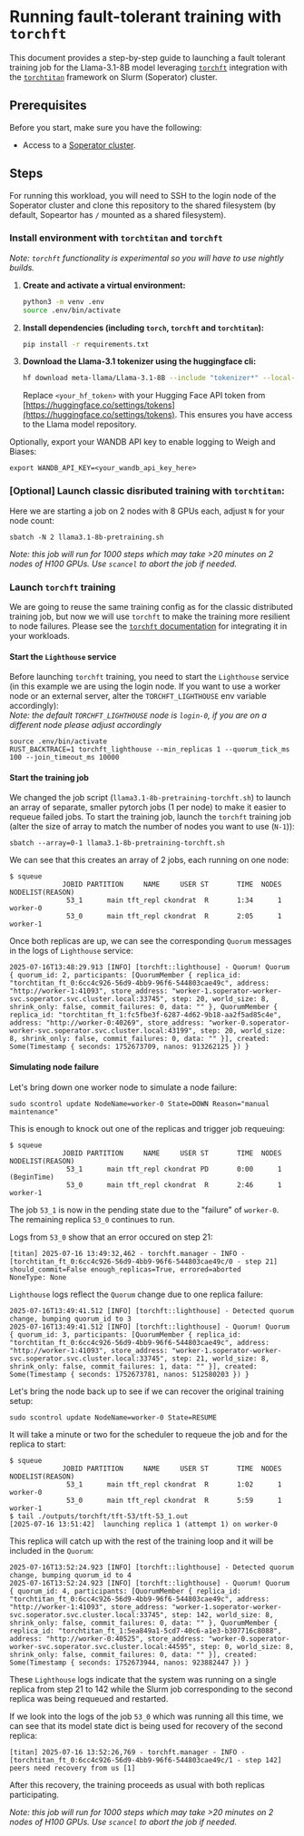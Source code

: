 # Running fault-tolerant training with `torchft`
This document provides a step-by-step guide to launching a fault tolerant training job for the Llama-3.1-8B model leveraging [`torchft`](https://github.com/pytorch/torchft) integration with the [`torchtitan`](https://github.com/pytorch/torchtitan) framework on Slurm (Soperator) cluster. 

## Prerequisites

Before you start, make sure you have the following:
- Access to a [Soperator cluster](https://nebius.com/services/soperator).

## Steps

For running this workload, you will need to SSH to the login node of the Soperator cluster and clone this repository to the shared filesystem (by default, Sopeartor has `/` mounted as a shared filesystem).

### Install environment with `torchtitan` and `torchft`
*Note: `torchft` functionality is experimental so you will have to use nightly builds.*

1. **Create and activate a virtual environment:**
   ```bash
   python3 -m venv .env
   source .env/bin/activate
   ```

2. **Install dependencies (including `torch`, `torchft` and `torchtitan`):**
   ```bash
   pip install -r requirements.txt
   ```

3. **Download the Llama-3.1 tokenizer using the huggingface cli:**
   ```bash
   hf download meta-llama/Llama-3.1-8B --include "tokenizer*" --local-dir ./assets/hf/Llama-3.1-8B --token <your_hf_token>
   ```
   Replace `<your_hf_token>` with your Hugging Face API token from [https://huggingface.co/settings/tokens](https://huggingface.co/settings/tokens). This ensures you have access to the Llama model repository.

Optionally, export your WANDB API key to enable logging to Weigh and Biases:
```
export WANDB_API_KEY=<your_wandb_api_key_here>
```


### [Optional] Launch classic disributed training with `torchtitan`:

Here we are starting a job on 2 nodes with 8 GPUs each, adjust `N` for your node count:

```
sbatch -N 2 llama3.1-8b-pretraining.sh
```

*Note: this job will run for 1000 steps which may take >20 minutes on 2 nodes of H100 GPUs. Use `scancel` to abort the job if needed.*

### Launch `torchft` training

We are going to reuse the same training config as for the classic distributed training job, but now we will use `torchft` to make the training more resilient to node failures. Please see the [`torchft` documentation](https://docs.pytorch.org/torchft/) for integrating it in your workloads.

#### Start the `Lighthouse` service

Before launching `torchft` training, you need to start the `Lighthouse` service (in this example we are using the login node. If you want to use a worker node or an external server, alter the `TORCHFT_LIGHTHOUSE` env variable accordingly):  
*Note: the default `TORCHFT_LIGHTHOUSE` node is `login-0`, if you are on a different node please adjust accordingly*

```
source .env/bin/activate
RUST_BACKTRACE=1 torchft_lighthouse --min_replicas 1 --quorum_tick_ms 100 --join_timeout_ms 10000
```

#### Start the training job

We changed the job script (`llama3.1-8b-pretraining-torchft.sh`) to launch an array of separate, smaller pytorch jobs (1 per node) to make it easier to requeue failed jobs. To start the training job, launch the `torchft` training job (alter the size of array to match the number of nodes you want to use (`N-1`)):

```
sbatch --array=0-1 llama3.1-8b-pretraining-torchft.sh
```

We can see that this creates an array of 2 jobs, each running on one node:

```
$ squeue
             JOBID PARTITION     NAME     USER ST       TIME  NODES NODELIST(REASON)
              53_1      main tft_repl ckondrat  R       1:34      1 worker-0
              53_0      main tft_repl ckondrat  R       2:05      1 worker-1
```
Once both replicas are up, we can see the corresponding `Quorum` messages in the logs of `Lighthouse` service:
```
2025-07-16T13:48:29.913 [INFO] [torchft::lighthouse] - Quorum! Quorum { quorum_id: 2, participants: [QuorumMember { replica_id: "torchtitan_ft_0:6cc4c926-56d9-4bb9-96f6-544803cae49c", address: "http://worker-1:41093", store_address: "worker-1.soperator-worker-svc.soperator.svc.cluster.local:33745", step: 20, world_size: 8, shrink_only: false, commit_failures: 0, data: "" }, QuorumMember { replica_id: "torchtitan_ft_1:fc5fbe3f-6287-4d62-9b18-aa2f5ad85c4e", address: "http://worker-0:40269", store_address: "worker-0.soperator-worker-svc.soperator.svc.cluster.local:43199", step: 20, world_size: 8, shrink_only: false, commit_failures: 0, data: "" }], created: Some(Timestamp { seconds: 1752673709, nanos: 913262125 }) }
```

#### Simulating node failure

Let's bring down one worker node to simulate a node failure:
```
sudo scontrol update NodeName=worker-0 State=DOWN Reason="manual maintenance"
```
This is enough to knock out one of the replicas and trigger job requeuing:

```
$ squeue
             JOBID PARTITION     NAME     USER ST       TIME  NODES NODELIST(REASON)
              53_1      main tft_repl ckondrat PD       0:00      1 (BeginTime)
              53_0      main tft_repl ckondrat  R       2:46      1 worker-1
```

The job `53_1` is now in the pending state due to the "failure" of `worker-0`. The remaining replica `53_0` continues to run. 

Logs from `53_0` show that an error occured on step 21:
```
[titan] 2025-07-16 13:49:32,462 - torchft.manager - INFO - [torchtitan_ft_0:6cc4c926-56d9-4bb9-96f6-544803cae49c/0 - step 21] should_commit=False enough_replicas=True, errored=aborted
NoneType: None
```

`Lighthouse` logs reflect the `Quorum` change due to one replica failure:
```
2025-07-16T13:49:41.512 [INFO] [torchft::lighthouse] - Detected quorum change, bumping quorum_id to 3
2025-07-16T13:49:41.512 [INFO] [torchft::lighthouse] - Quorum! Quorum { quorum_id: 3, participants: [QuorumMember { replica_id: "torchtitan_ft_0:6cc4c926-56d9-4bb9-96f6-544803cae49c", address: "http://worker-1:41093", store_address: "worker-1.soperator-worker-svc.soperator.svc.cluster.local:33745", step: 21, world_size: 8, shrink_only: false, commit_failures: 1, data: "" }], created: Some(Timestamp { seconds: 1752673781, nanos: 512580203 }) }
```

Let's bring the node back up to see if we can recover the original training setup:
```
sudo scontrol update NodeName=worker-0 State=RESUME
```

It will take a minute or two for the scheduler to requeue the job and for the replica to start:
```
$ squeue
             JOBID PARTITION     NAME     USER ST       TIME  NODES NODELIST(REASON)
              53_1      main tft_repl ckondrat  R       1:02      1 worker-0
              53_0      main tft_repl ckondrat  R       5:59      1 worker-1
$ tail ./outputs/torchft/tft-53/tft-53_1.out 
[2025-07-16 13:51:42]  launching replica 1 (attempt 1) on worker-0
```

This replica will catch up with the rest of the training loop and it will be included in the `Quorum`:
```
2025-07-16T13:52:24.923 [INFO] [torchft::lighthouse] - Detected quorum change, bumping quorum_id to 4
2025-07-16T13:52:24.923 [INFO] [torchft::lighthouse] - Quorum! Quorum { quorum_id: 4, participants: [QuorumMember { replica_id: "torchtitan_ft_0:6cc4c926-56d9-4bb9-96f6-544803cae49c", address: "http://worker-1:41093", store_address: "worker-1.soperator-worker-svc.soperator.svc.cluster.local:33745", step: 142, world_size: 8, shrink_only: false, commit_failures: 0, data: "" }, QuorumMember { replica_id: "torchtitan_ft_1:5ea849a1-5cd7-40c6-a1e3-b307716c8088", address: "http://worker-0:40525", store_address: "worker-0.soperator-worker-svc.soperator.svc.cluster.local:44595", step: 0, world_size: 8, shrink_only: false, commit_failures: 0, data: "" }], created: Some(Timestamp { seconds: 1752673944, nanos: 923882447 }) }
```

These `Lighthouse` logs indicate that the system was running on a single replica from step 21 to 142 while the Slurm job corresponding to the second replica was being requeued and restarted.

If we look into the logs of the job `53_0` which was running all this time, we can see that its model state dict is being used for recovery of the second replica:

```
[titan] 2025-07-16 13:52:26,769 - torchft.manager - INFO - [torchtitan_ft_0:6cc4c926-56d9-4bb9-96f6-544803cae49c/1 - step 142] peers need recovery from us [1]
```

After this recovery, the training proceeds as usual with both replicas participating. 

*Note: this job will run for 1000 steps which may take >20 minutes on 2 nodes of H100 GPUs. Use `scancel` to abort the job if needed.*

